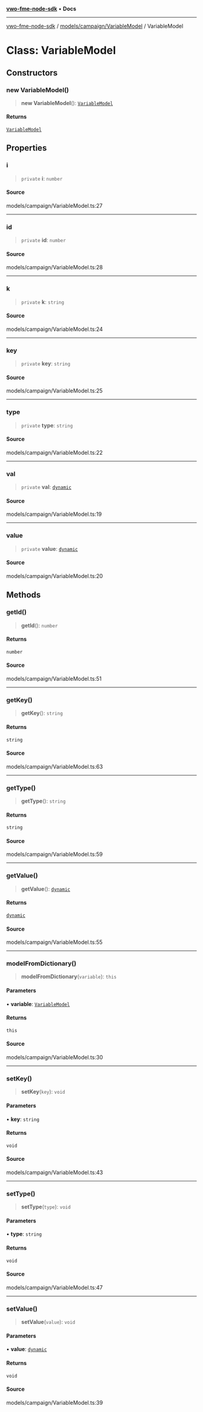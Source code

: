 [**vwo-fme-node-sdk**](../../../../README.md) • **Docs**

---

[vwo-fme-node-sdk](../../../../modules.md) / [models/campaign/VariableModel](../README.md) / VariableModel

# Class: VariableModel

## Constructors

### new VariableModel()

> **new VariableModel**(): [`VariableModel`](VariableModel.md)

#### Returns

[`VariableModel`](VariableModel.md)

## Properties

### i

> `private` **i**: `number`

#### Source

models/campaign/VariableModel.ts:27

---

### id

> `private` **id**: `number`

#### Source

models/campaign/VariableModel.ts:28

---

### k

> `private` **k**: `string`

#### Source

models/campaign/VariableModel.ts:24

---

### key

> `private` **key**: `string`

#### Source

models/campaign/VariableModel.ts:25

---

### type

> `private` **type**: `string`

#### Source

models/campaign/VariableModel.ts:22

---

### val

> `private` **val**: [`dynamic`](../../../../types/Common/type-aliases/dynamic.md)

#### Source

models/campaign/VariableModel.ts:19

---

### value

> `private` **value**: [`dynamic`](../../../../types/Common/type-aliases/dynamic.md)

#### Source

models/campaign/VariableModel.ts:20

## Methods

### getId()

> **getId**(): `number`

#### Returns

`number`

#### Source

models/campaign/VariableModel.ts:51

---

### getKey()

> **getKey**(): `string`

#### Returns

`string`

#### Source

models/campaign/VariableModel.ts:63

---

### getType()

> **getType**(): `string`

#### Returns

`string`

#### Source

models/campaign/VariableModel.ts:59

---

### getValue()

> **getValue**(): [`dynamic`](../../../../types/Common/type-aliases/dynamic.md)

#### Returns

[`dynamic`](../../../../types/Common/type-aliases/dynamic.md)

#### Source

models/campaign/VariableModel.ts:55

---

### modelFromDictionary()

> **modelFromDictionary**(`variable`): `this`

#### Parameters

• **variable**: [`VariableModel`](VariableModel.md)

#### Returns

`this`

#### Source

models/campaign/VariableModel.ts:30

---

### setKey()

> **setKey**(`key`): `void`

#### Parameters

• **key**: `string`

#### Returns

`void`

#### Source

models/campaign/VariableModel.ts:43

---

### setType()

> **setType**(`type`): `void`

#### Parameters

• **type**: `string`

#### Returns

`void`

#### Source

models/campaign/VariableModel.ts:47

---

### setValue()

> **setValue**(`value`): `void`

#### Parameters

• **value**: [`dynamic`](../../../../types/Common/type-aliases/dynamic.md)

#### Returns

`void`

#### Source

models/campaign/VariableModel.ts:39

